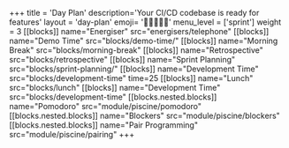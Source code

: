 +++
title = 'Day Plan'
description='Your CI/CD codebase is ready for features'
layout = 'day-plan'
emoji= '🧑🏽‍🤝‍🧑🏽'
menu_level = ['sprint']
weight = 3
[[blocks]]
name="Energiser"
src="energisers/telephone"
[[blocks]]
name="Demo Time"
src="blocks/demo-time/"
[[blocks]]
name="Morning Break"
src="blocks/morning-break"
[[blocks]]
name="Retrospective"
src="blocks/retrospective"
[[blocks]]
name="Sprint Planning"
src="blocks/sprint-planning/"
[[blocks]]
name="Development Time"
src="blocks/development-time"
time=25
[[blocks]]
name="Lunch"
src="blocks/lunch"
[[blocks]]
name="Development Time"
src="blocks/development-time"
  [[blocks.nested.blocks]]
    name="Pomodoro"
    src="module/piscine/pomodoro"
  [[blocks.nested.blocks]]
    name="Blockers"
    src="module/piscine/blockers"
  [[blocks.nested.blocks]]
    name="Pair Programming"
    src="module/piscine/pairing"
+++
